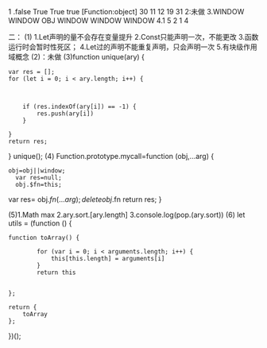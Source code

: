 1 .false
   True
  True
 true
[Function:object]
30
11
12
19
31
2:未做
3.WINDOW
WINDOW
OBJ
WINDOW
WINDOW
WINDOW
4.1
   5
   2
   1
  4

二：
(1)
1.Let声明的量不会存在变量提升
2.Const只能声明一次，不能更改
3.函数运行时会暂时性死区；
4.Let过的声明不能重复声明，只会声明一次
5.有块级作用域概念
(2)：未做
(3)function unique(ary) {

    var res = [];
    for (let i = 0; i < ary.length; i++) {



        if (res.indexOf(ary[i]) == -1) {
            res.push(ary[i])
        }

    }
    return res;
}
unique();
(4)
Function.prototype.mycall=function (obj,...arg) {
  
    obj=obj||window;
      var res=null;
      obj.$fn=this;
 var res=   obj.$fn(...arg);
 delete obj.$fn
return res;
}


(5)1.Math max
    2.ary.sort.[ary.length]
     3.console.log(pop.(ary.sort))
(6)
let utils = (function () {

    function toArray() {
        
            for (var i = 0; i < arguments.length; i++) {
                this[this.length] = arguments[i]
            }
            return this
        

    };

    return {
        toArray
    };
})();

